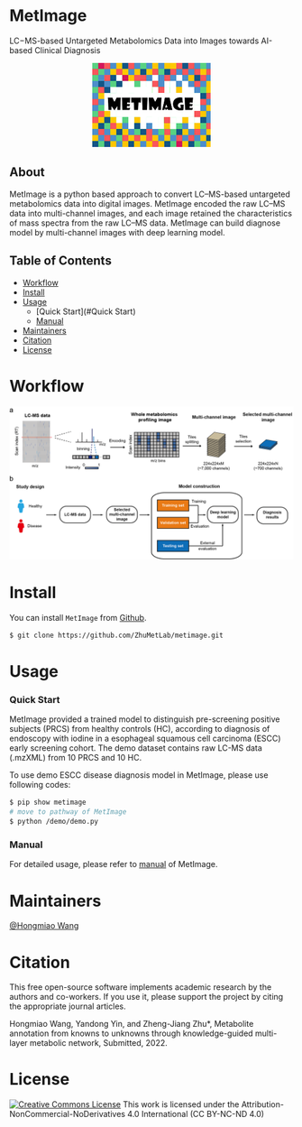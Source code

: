 # MetImage

LC−MS-based Untargeted Metabolomics Data into Images towards AI-based Clinical Diagnosis


<div align=center><img src="LOGO.png"></div>

## About
MetImage is a python based approach to convert LC–MS-based untargeted metabolomics data into digital images. MetImage encoded the raw LC–MS data into multi-channel images, and each image retained the characteristics of mass spectra from the raw LC–MS data. MetImage can build diagnose model by multi-channel images with deep learning model.

## Table of Contents
- [Workflow](#workflow)
- [Install](#install)
- [Usage](#usage)
	- [Quick Start](#Quick Start)
    - [Manual](#Manual)
- [Maintainers](#maintainers)
- [Citation](#Citation)
- [License](#license)

# Workflow
<div align=center><img src="Workflow.png"></div>

# Install
You can install `MetImage` from [Github](https://github.com/ZhuMetLab/metimage).

```sh
$ git clone https://github.com/ZhuMetLab/metimage.git
```

# Usage

### Quick Start
MetImage provided a trained model to distinguish pre-screening positive subjects (PRCS) from healthy controls (HC), 
according to diagnosis of endoscopy with iodine in a esophageal squamous cell carcinoma (ESCC) early screening cohort.
The demo dataset contains raw LC-MS data (.mzXML) from 10 PRCS and 10 HC.

To use demo ESCC disease diagnosis model in MetImage, please use following codes:

```sh
$ pip show metimage
# move to pathway of MetImage
$ python /demo/demo.py 
```

### Manual
For detailed usage, please refer to [manual](manual.ipynb) of MetImage.

# Maintainers
[@Hongmiao Wang](https://github.com/waterom)

# Citation
This free open-source software implements academic research by the authors and co-workers. If you use it, please support the project by citing the appropriate journal articles.

Hongmiao Wang, Yandong Yin, and Zheng-Jiang Zhu*, Metabolite annotation from knowns to unknowns through knowledge-guided multi-layer metabolic network, Submitted, 2022.

# License
<a rel="license" href="https://creativecommons.org/licenses/by-nc-nd/4.0/"><img alt="Creative Commons License" style="border-width:0" src="https://i.creativecommons.org/l/by-nc-nd/4.0/88x31.png" /></a> 
This work is licensed under the Attribution-NonCommercial-NoDerivatives 4.0 International (CC BY-NC-ND 4.0)
